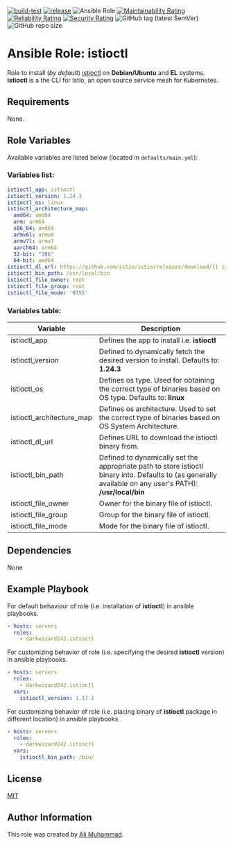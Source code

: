 [![build-test](https://github.com/darkwizard242/ansible-role-istioctl/workflows/build-and-test/badge.svg?branch=master)](https://github.com/darkwizard242/ansible-role-istioctl/actions?query=workflow%3Abuild-and-test) [![release](https://github.com/darkwizard242/ansible-role-istioctl/workflows/release/badge.svg)](https://github.com/darkwizard242/ansible-role-istioctl/actions?query=workflow%3Arelease) ![Ansible Role](https://img.shields.io/ansible/role/d/darkwizard242/istioctl) [![Maintainability Rating](https://sonarcloud.io/api/project_badges/measure?project=ansible-role-istioctl&metric=sqale_rating)](https://sonarcloud.io/dashboard?id=ansible-role-istioctl) [![Reliability Rating](https://sonarcloud.io/api/project_badges/measure?project=ansible-role-istioctl&metric=reliability_rating)](https://sonarcloud.io/dashboard?id=ansible-role-istioctl) [![Security Rating](https://sonarcloud.io/api/project_badges/measure?project=ansible-role-istioctl&metric=security_rating)](https://sonarcloud.io/dashboard?id=ansible-role-istioctl) ![GitHub tag (latest SemVer)](https://img.shields.io/github/tag/darkwizard242/ansible-role-istioctl?label=release) ![GitHub repo size](https://img.shields.io/github/repo-size/darkwizard242/ansible-role-istioctl?color=orange&style=flat-square)

# Ansible Role: istioctl

Role to install (_by default_) [istioctl](https://github.com/istio/istio) on **Debian/Ubuntu** and **EL** systems. **istioctl** is a the CLI for Istio, an open source service mesh for Kubernetes.

## Requirements

None.

## Role Variables

Available variables are listed below (located in `defaults/main.yml`):

### Variables list:

```yaml
istioctl_app: istioctl
istioctl_version: 1.24.3
istioctl_os: linux
istioctl_architecture_map:
  amd64: amd64
  arm: arm64
  x86_64: amd64
  armv6l: armv6
  armv7l: armv7
  aarch64: arm64
  32-bit: "386"
  64-bit: amd64
istioctl_dl_url: https://github.com/istio/istio/releases/download/{{ istioctl_version }}/istio-{{ istioctl_version }}-{{ istioctl_os }}-{{ istioctl_architecture_map[ansible_architecture] }}.tar.gz
istioctl_bin_path: /usr/local/bin
istioctl_file_owner: root
istioctl_file_group: root
istioctl_file_mode: '0755'
```

### Variables table:

Variable                  | Description
------------------------- | ----------------------------------------------------------------------------------------------------------------------------------------------------------
istioctl_app              | Defines the app to install i.e. **istioctl**
istioctl_version          | Defined to dynamically fetch the desired version to install. Defaults to: **1.24.3**
istioctl_os               | Defines os type. Used for obtaining the correct type of binaries based on OS type. Defaults to: **linux**
istioctl_architecture_map | Defines os architecture. Used to set the correct type of binaries based on OS System Architecture.
istioctl_dl_url           | Defines URL to download the istioctl binary from.
istioctl_bin_path         | Defined to dynamically set the appropriate path to store istioctl binary into. Defaults to (as generally available on any user's PATH): **/usr/local/bin**
istioctl_file_owner       | Owner for the binary file of istioctl.
istioctl_file_group       | Group for the binary file of istioctl.
istioctl_file_mode        | Mode for the binary file of istioctl.

## Dependencies

None

## Example Playbook

For default behaviour of role (i.e. installation of **istioctl**) in ansible playbooks.

```yaml
- hosts: servers
  roles:
    - darkwizard242.istioctl
```

For customizing behavior of role (i.e. specifying the desired **istioctl** version) in ansible playbooks.

```yaml
- hosts: servers
  roles:
    - darkwizard242.istioctl
  vars:
    istioctl_version: 1.17.1
```

For customizing behavior of role (i.e. placing binary of **istioctl** package in different location) in ansible playbooks.

```yaml
- hosts: servers
  roles:
    - darkwizard242.istioctl
  vars:
    istioctl_bin_path: /bin/
```

## License

[MIT](https://github.com/darkwizard242/ansible-role-istioctl/blob/master/LICENSE)

## Author Information

This role was created by [Ali Muhammad](https://www.alimuhammad.dev/).
